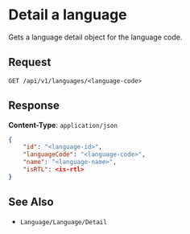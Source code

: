 #  Detail a language

Gets a language detail object for the language code.

## Request

    GET /api/v1/languages/<language-code>

## Response

**Content-Type**: `application/json`

```json
{
    "id": "<language-id>",
    "languageCode": "<language-code>",
    "name": "<language-name>",
    "isRTL": <is-rtl>
}
```

## See Also

* ``Language/Language/Detail``
